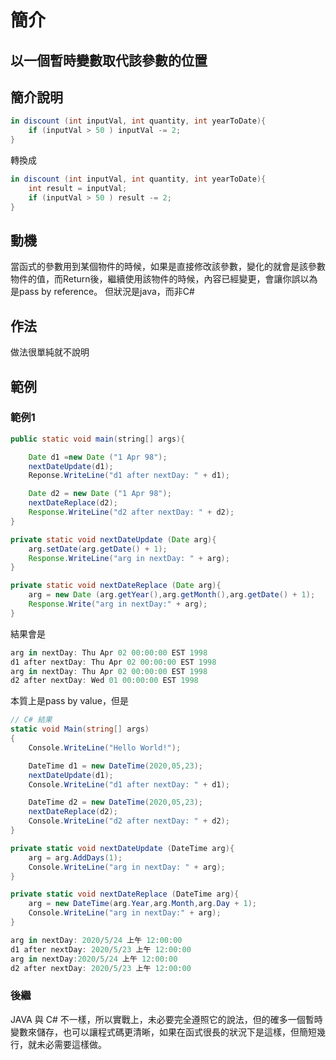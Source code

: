 # 簡介

## 以一個暫時變數取代該參數的位置

## 簡介說明

``` cs
in discount (int inputVal, int quantity, int yearToDate){
    if (inputVal > 50 ) inputVal -= 2;
}
```

轉換成

``` cs
in discount (int inputVal, int quantity, int yearToDate){
    int result = inputVal;
    if (inputVal > 50 ) result -= 2;
}
```

## 動機

當函式的參數用到某個物件的時候，如果是直接修改該參數，變化的就會是該參數物件的值，而Return後，繼續使用該物件的時候，內容已經變更，會讓你誤以為是pass by reference。 但狀況是java，而非C#

## 作法

做法很單純就不說明

## 範例

### 範例1

``` java
public static void main(string[] args){

    Date d1 =new Date ("1 Apr 98");
    nextDateUpdate(d1);
    Reponse.WriteLine("d1 after nextDay: " + d1);

    Date d2 = new Date ("1 Apr 98");
    nextDateReplace(d2);
    Response.WriteLine("d2 after nextDay: " + d2);
}

private static void nextDateUpdate (Date arg){
    arg.setDate(arg.getDate() + 1);
    Response.WriteLine("arg in nextDay: " + arg);
}

private static void nextDateReplace (Date arg){
    arg = new Date (arg.getYear(),arg.getMonth(),arg.getDate() + 1);
    Response.Write("arg in nextDay:" + arg);
}

```

結果會是

``` cs
arg in nextDay: Thu Apr 02 00:00:00 EST 1998
d1 after nextDay: Thu Apr 02 00:00:00 EST 1998
arg in nextDay: Thu Apr 02 00:00:00 EST 1998
d2 after nextDay: Wed 01 00:00:00 EST 1998
```
本質上是pass by value，但是


``` cs
// C# 結果
static void Main(string[] args)
{
    Console.WriteLine("Hello World!");

    DateTime d1 = new DateTime(2020,05,23);
    nextDateUpdate(d1);
    Console.WriteLine("d1 after nextDay: " + d1);

    DateTime d2 = new DateTime(2020,05,23);
    nextDateReplace(d2);
    Console.WriteLine("d2 after nextDay: " + d2);
}

private static void nextDateUpdate (DateTime arg){
    arg = arg.AddDays(1);
    Console.WriteLine("arg in nextDay: " + arg);
}

private static void nextDateReplace (DateTime arg){
    arg = new DateTime(arg.Year,arg.Month,arg.Day + 1);
    Console.WriteLine("arg in nextDay:" + arg);
}
```

``` cs
arg in nextDay: 2020/5/24 上午 12:00:00
d1 after nextDay: 2020/5/23 上午 12:00:00
arg in nextDay:2020/5/24 上午 12:00:00
d2 after nextDay: 2020/5/23 上午 12:00:00

```

### 後繼

JAVA 與 C# 不一樣，所以實戰上，未必要完全遵照它的說法，但的確多一個暫時變數來儲存，也可以讓程式碼更清晰，如果在函式很長的狀況下是這樣，但簡短幾行，就未必需要這樣做。
